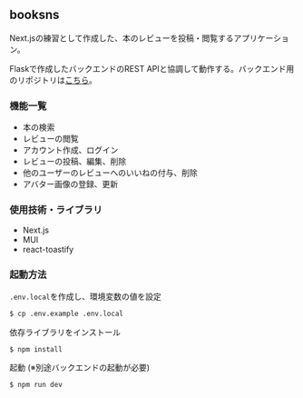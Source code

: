 ## booksns
Next.jsの練習として作成した、本のレビューを投稿・閲覧するアプリケーション。

Flaskで作成したバックエンドのREST APIと協調して動作する。バックエンド用のリポジトリは[こちら](https://github.com/toyoce/booksns-api)。

### 機能一覧
- 本の検索
- レビューの閲覧
- アカウント作成、ログイン
- レビューの投稿、編集、削除
- 他のユーザーのレビューへのいいねの付与、削除
- アバター画像の登録、更新

### 使用技術・ライブラリ
- Next.js
- MUI
- react-toastify

### 起動方法
`.env.local`を作成し、環境変数の値を設定
```bash
$ cp .env.example .env.local
```

依存ライブラリをインストール 
```bash
$ npm install
```

起動 (※別途バックエンドの起動が必要)
```bash
$ npm run dev
```
